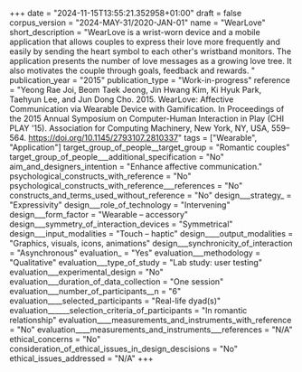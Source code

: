 +++
date = "2024-11-15T13:55:21.352958+01:00"
draft = false
corpus_version = "2024-MAY-31/2020-JAN-01"
name = "WearLove"
short_description = "WearLove is a wrist-worn device and a mobile application that allows couples to express their love more frequently and easily by sending the heart symbol to each other's wristband monitors. The application presents the number of love messages as a growing love tree. It also motivates the couple through goals, feedback and rewards. "
publication_year = "2015"
publication_type = "Work-in-progress"
reference = "Yeong Rae Joi, Beom Taek Jeong, Jin Hwang Kim, Ki Hyuk Park, Taehyun Lee, and Jun Dong Cho. 2015. WearLove: Affective Communication via Wearable Device with Gamification. In Proceedings of the 2015 Annual Symposium on Computer-Human Interaction in Play (CHI PLAY '15). Association for Computing Machinery, New York, NY, USA, 559–564. https://doi.org/10.1145/2793107.2810337"
tags = ["Wearable", "Application"]
target_group_of_people__target_group = "Romantic couples"
target_group_of_people___additional_specification = "No"
aim_and_designers_intention = "Enhance affective communication."
psychological_constructs_with_reference = "No"
psychological_constructs_with_reference___references = "No"
constructs_and_terms_used_without_reference = "No"
design___strategy_ = "Expressivity"
design___role_of_technology = "Intervening"
design___form_factor = "Wearable – accessory"
design___symmetry_of_interaction_devices = "Symmetrical"
design___input_modalities = "Touch – haptic"
design____output_modalities = "Graphics, visuals, icons, animations"
design___synchronicity_of_interaction = "Asynchronous"
evaluation_ = "Yes"
evaluation___methodology = "Qualitative"
evaluation___type_of_study = "Lab study: user testing"
evaluation___experimental_design = "No"
evaluation___duration_of_data_collection = "One session"
evaluation___number_of_participants__n = "6"
evaluation____selected_participants = "Real-life dyad(s)"
evaluation______selection_criteria_of_participants = "In romantic relationship"
evaluation____measurements_and_instruments_with_reference = "No"
evaluation____measurements_and_instruments___references = "N/A"
ethical_concerns = "No"
consideration_of_ethical_issues_in_design_descisions = "No"
ethical_issues_addressed = "N/A"
+++
